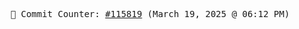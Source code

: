 <p align="center">
    <samp>
        📮 Commit Counter: <a href="https://github.com/Javascript-void0/Javascript-void0/commits/main">#115819</a> (March 19, 2025 @ 06:12 PM)
    </samp>
</p>